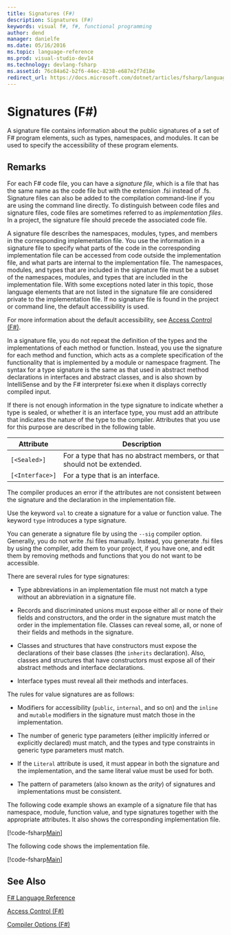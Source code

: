 ```yaml
---
title: Signatures (F#)
description: Signatures (F#)
keywords: visual f#, f#, functional programming
author: dend
manager: danielfe
ms.date: 05/16/2016
ms.topic: language-reference
ms.prod: visual-studio-dev14
ms.technology: devlang-fsharp
ms.assetid: 76c84a62-b2f6-44ec-8238-e687e2f7d18e
redirect_url: https://docs.microsoft.com/dotnet/articles/fsharp/language-reference/signatures 
---
```


# Signatures (F#)

A signature file contains information about the public signatures of a set of F# program elements, such as types, namespaces, and modules. It can be used to specify the accessibility of these program elements.


## Remarks
For each F# code file, you can have a *signature file*, which is a file that has the same name as the code file but with the extension .fsi instead of .fs. Signature files can also be added to the compilation command-line if you are using the command line directly. To distinguish between code files and signature files, code files are sometimes referred to as *implementation files*. In a project, the signature file should precede the associated code file.

A signature file describes the namespaces, modules, types, and members in the corresponding implementation file. You use the information in a signature file to specify what parts of the code in the corresponding implementation file can be accessed from code outside the implementation file, and what parts are internal to the implementation file. The namespaces, modules, and types that are included in the signature file must be a subset of the namespaces, modules, and types that are included in the implementation file. With some exceptions noted later in this topic, those language elements that are not listed in the signature file are considered private to the implementation file. If no signature file is found in the project or command line, the default accessibility is used.

For more information about the default accessibility, see [Access Control &#40;F&#35;&#41;](Access-Control-%5BFSharp%5D.md).

In a signature file, you do not repeat the definition of the types and the implementations of each method or function. Instead, you use the signature for each method and function, which acts as a complete specification of the functionality that is implemented by a module or namespace fragment. The syntax for a type signature is the same as that used in abstract method declarations in interfaces and abstract classes, and is also shown by IntelliSense and by the F# interpreter fsi.exe when it displays correctly compiled input.

If there is not enough information in the type signature to indicate whether a type is sealed, or whether it is an interface type, you must add an attribute that indicates the nature of the type to the compiler. Attributes that you use for this purpose are described in the following table.



|Attribute|Description|
|---------|-----------|
|`[<Sealed>]`|For a type that has no abstract members, or that should not be extended.|
|`[<Interface>]`|For a type that is an interface.|
The compiler produces an error if the attributes are not consistent between the signature and the declaration in the implementation file.

Use the keyword `val` to create a signature for a value or function value. The keyword `type` introduces a type signature.

You can generate a signature file by using the `--sig` compiler option. Generally, you do not write .fsi files manually. Instead, you generate .fsi files by using the compiler, add them to your project, if you have one, and edit them by removing methods and functions that you do not want to be accessible.

There are several rules for type signatures:


- Type abbreviations in an implementation file must not match a type without an abbreviation in a signature file.


- Records and discriminated unions must expose either all or none of their fields and constructors, and the order in the signature must match the order in the implementation file. Classes can reveal some, all, or none of their fields and methods in the signature.


- Classes and structures that have constructors must expose the declarations of their base classes (the `inherits` declaration). Also, classes and structures that have constructors must expose all of their abstract methods and interface declarations.


- Interface types must reveal all their methods and interfaces.


The rules for value signatures are as follows:


- Modifiers for accessibility (`public`, `internal`, and so on) and the `inline` and `mutable` modifiers in the signature must match those in the implementation.


- The number of generic type parameters (either implicitly inferred or explicitly declared) must match, and the types and type constraints in generic type parameters must match.


- If the `Literal` attribute is used, it must appear in both the signature and the implementation, and the same literal value must be used for both.


- The pattern of parameters (also known as the *arity*) of signatures and implementations must be consistent.


The following code example shows an example of a signature file that has namespace, module, function value, and type signatures together with the appropriate attributes. It also shows the corresponding implementation file.

[!code-fsharp[Main](snippets/fssignatures/snippet9002.fs)]

The following code shows the implementation file.

[!code-fsharp[Main](snippets/fssignatures/snippet9001.fs)]
    
## See Also
[F&#35; Language Reference](FSharp-Language-Reference.md)

[Access Control &#40;F&#35;&#41;](Access-Control-%5BFSharp%5D.md)

[Compiler Options &#40;F&#35;&#41;](Compiler-Options-%5BFSharp%5D.md)